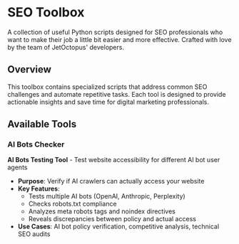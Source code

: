 # SEO Toolbox

A collection of useful Python scripts designed for SEO professionals who want to make their job a little bit easier and more effective. Crafted with love by the team of JetOctopus' developers.

## Overview

This toolbox contains specialized scripts that address common SEO challenges and automate repetitive tasks. Each tool is designed to provide actionable insights and save time for digital marketing professionals.

## Available Tools

### AI Bots Checker
**AI Bots Testing Tool** - Test website accessibility for different AI bot user agents

- **Purpose**: Verify if AI crawlers can actually access your website
- **Key Features**:
  - Tests multiple AI bots (OpenAI, Anthropic, Perplexity)
  - Checks robots.txt compliance
  - Analyzes meta robots tags and noindex directives
  - Reveals discrepancies between policy and actual access
- **Use Cases**: AI bot policy verification, competitive analysis, technical SEO audits
